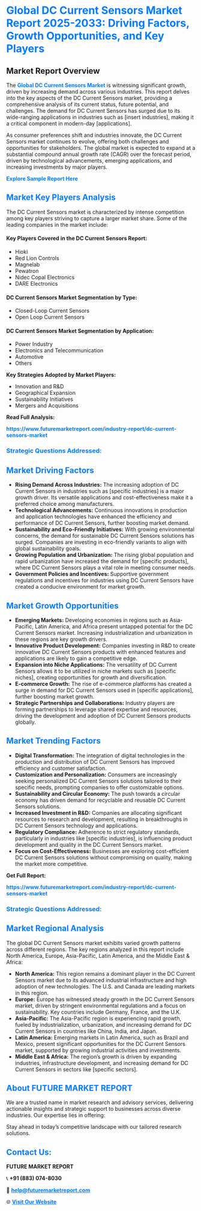 <h1 style="color: #007BFF;">Global DC Current Sensors Market Report 2025-2033: Driving Factors, Growth Opportunities, and Key Players</h1>

<section id="overview">
<h2>Market Report Overview</h2>
<p>The <a href="https://www.futuremarketreport.com/industry-report/dc-current-sensors-market" style="color: #007BFF; text-decoration: none;"><strong>Global DC Current Sensors Market</strong></a> is witnessing significant growth, driven by increasing demand across various industries. This report delves into the key aspects of the DC Current Sensors market, providing a comprehensive analysis of its current status, future potential, and challenges. The demand for DC Current Sensors has surged due to its wide-ranging applications in industries such as [insert industries], making it a critical component in modern-day [applications].</p>
<p>As consumer preferences shift and industries innovate, the DC Current Sensors market continues to evolve, offering both challenges and opportunities for stakeholders. The global market is expected to expand at a substantial compound annual growth rate (CAGR) over the forecast period, driven by technological advancements, emerging applications, and increasing investments by major players.</p>
</section>

<section id="overview">
<p><a href="https://www.futuremarketreport.com/request-sample/reportId=29348" style="color: #007BFF; text-decoration: none;"><strong>Explore Sample Report Here</strong></a></p>
</section>

<section id="key-players">
<h2 style="color: #007BFF;">Market Key Players Analysis</h2>
<p>The DC Current Sensors market is characterized by intense competition among key players striving to capture a larger market share. Some of the leading companies in the market include:</p>
<h4>Key Players Covered in the DC Current Sensors Report:</h4>
<ul><li>Hioki</li><li>Red Lion Controls</li><li>Magnelab</li><li>Pewatron</li><li>Nidec Copal Electronics</li><li>DARE Electronics</li></ul>
<h4>DC Current Sensors Market Segmentation by Type:</h4>
<ul><li>Closed-Loop Current Sensors</li><li>Open Loop Current Sensors</li></ul>

<h4>DC Current Sensors Market Segmentation by Application:</h4>
<ul><li>Power Industry</li><li>Electronics and Telecommunication</li><li>Automotive</li><li>Others</li></ul>
<p><strong>Key Strategies Adopted by Market Players:</strong></p>
<ul>
<li>Innovation and R&D</li>
<li>Geographical Expansion</li>
<li>Sustainability Initiatives</li>
<li>Mergers and Acquisitions</li>
</ul>
</section>

<section>
<p><strong>Read Full Analysis: </strong></p><a href="https://www.futuremarketreport.com/industry-report/dc-current-sensors-market" style="color: #007BFF; text-decoration: none;"><strong>https://www.futuremarketreport.com/industry-report/dc-current-sensors-market</strong></a>
<h3 style="color: #007BFF;">Strategic Questions Addressed:</h3>
</section>

<section id="driving-factors">
<h2 style="color: #007BFF;">Market Driving Factors</h2>
<ul>
<li><strong>Rising Demand Across Industries:</strong> The increasing adoption of DC Current Sensors in industries such as [specific industries] is a major growth driver. Its versatile applications and cost-effectiveness make it a preferred choice among manufacturers.</li>
<li><strong>Technological Advancements:</strong> Continuous innovations in production and application technologies have enhanced the efficiency and performance of DC Current Sensors, further boosting market demand.</li>
<li><strong>Sustainability and Eco-Friendly Initiatives:</strong> With growing environmental concerns, the demand for sustainable DC Current Sensors solutions has surged. Companies are investing in eco-friendly variants to align with global sustainability goals.</li>
<li><strong>Growing Population and Urbanization:</strong> The rising global population and rapid urbanization have increased the demand for [specific products], where DC Current Sensors plays a vital role in meeting consumer needs.</li>
<li><strong>Government Policies and Incentives:</strong> Supportive government regulations and incentives for industries using DC Current Sensors have created a conducive environment for market growth.</li>
</ul>
</section>

<section id="growth-opportunities">
<h2 style="color: #007BFF;">Market Growth Opportunities</h2>
<ul>
<li><strong>Emerging Markets:</strong> Developing economies in regions such as Asia-Pacific, Latin America, and Africa present untapped potential for the DC Current Sensors market. Increasing industrialization and urbanization in these regions are key growth drivers.</li>
<li><strong>Innovative Product Development:</strong> Companies investing in R&D to create innovative DC Current Sensors products with enhanced features and applications are likely to gain a competitive edge.</li>
<li><strong>Expansion into Niche Applications:</strong> The versatility of DC Current Sensors allows it to be utilized in niche markets such as [specific niches], creating opportunities for growth and diversification.</li>
<li><strong>E-commerce Growth:</strong> The rise of e-commerce platforms has created a surge in demand for DC Current Sensors used in [specific applications], further boosting market growth.</li>
<li><strong>Strategic Partnerships and Collaborations:</strong> Industry players are forming partnerships to leverage shared expertise and resources, driving the development and adoption of DC Current Sensors products globally.</li>
</ul>
</section>

<section id="trending-factors">
<h2 style="color: #007BFF;">Market Trending Factors</h2>
<ul>
<li><strong>Digital Transformation:</strong> The integration of digital technologies in the production and distribution of DC Current Sensors has improved efficiency and customer satisfaction.</li>
<li><strong>Customization and Personalization:</strong> Consumers are increasingly seeking personalized DC Current Sensors solutions tailored to their specific needs, prompting companies to offer customizable options.</li>
<li><strong>Sustainability and Circular Economy:</strong> The push towards a circular economy has driven demand for recyclable and reusable DC Current Sensors solutions.</li>
<li><strong>Increased Investment in R&D:</strong> Companies are allocating significant resources to research and development, resulting in breakthroughs in DC Current Sensors technology and applications.</li>
<li><strong>Regulatory Compliance:</strong> Adherence to strict regulatory standards, particularly in industries like [specific industries], is influencing product development and quality in the DC Current Sensors market.</li>
<li><strong>Focus on Cost-Effectiveness:</strong> Businesses are exploring cost-efficient DC Current Sensors solutions without compromising on quality, making the market more competitive.</li>
</ul>
</section>

<section>
<p><strong>Get Full Report: </strong></p><a href="https://www.futuremarketreport.com/industry-report/dc-current-sensors-market" style="color: #007BFF; text-decoration: none;"><strong>https://www.futuremarketreport.com/industry-report/dc-current-sensors-market</strong></a>
<h3 style="color: #007BFF;">Strategic Questions Addressed:</h3>
</section>


<section id="regional-analysis">
<h2 style="color: #007BFF;">Market Regional Analysis</h2>
<p>The global DC Current Sensors market exhibits varied growth patterns across different regions. The key regions analyzed in this report include North America, Europe, Asia-Pacific, Latin America, and the Middle East & Africa:</p>
<ul>
<li><strong>North America:</strong> This region remains a dominant player in the DC Current Sensors market due to its advanced industrial infrastructure and high adoption of new technologies. The U.S. and Canada are leading markets in this region.</li>
<li><strong>Europe:</strong> Europe has witnessed steady growth in the DC Current Sensors market, driven by stringent environmental regulations and a focus on sustainability. Key countries include Germany, France, and the U.K.</li>
<li><strong>Asia-Pacific:</strong> The Asia-Pacific region is experiencing rapid growth, fueled by industrialization, urbanization, and increasing demand for DC Current Sensors in countries like China, India, and Japan.</li>
<li><strong>Latin America:</strong> Emerging markets in Latin America, such as Brazil and Mexico, present significant opportunities for the DC Current Sensors market, supported by growing industrial activities and investments.</li>
<li><strong>Middle East & Africa:</strong> The region’s growth is driven by expanding industries, infrastructure development, and increasing demand for DC Current Sensors in sectors like [specific sectors].</li>
</ul>
</section>

<footer>
<h2 style="color: #007BFF;">About FUTURE MARKET REPORT</h2>
<p>We are a trusted name in market research and advisory services, delivering actionable insights and strategic support to businesses across diverse industries. Our expertise lies in offering:</p>

<p>Stay ahead in today’s competitive landscape with our tailored research solutions.</p>

<h2 style="color: #007BFF;">Contact Us:</h2>
<p><strong>FUTURE MARKET REPORT</strong></p>
<p>📞 <strong>+91 (883) 074-8030</strong></p>
<p>📧 <strong><a href="mailto:help@futuremarketreport.com" style="color: #007BFF;">help@futuremarketreport.com</a></strong></p>
<p>🌐 <strong><a href="https://www.futuremarketreport.com/" style="color: #007BFF;">Visit Our Website</a></strong></p>
</footer>